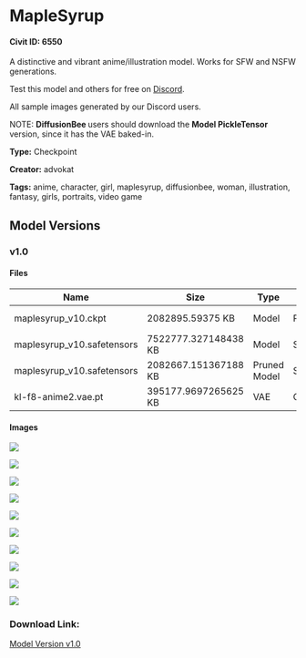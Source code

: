 # MapleSyrup

#### Civit ID: 6550

<p>A distinctive and vibrant anime/illustration model. Works for SFW and NSFW generations.</p><p>Test this model and others for free on <a target="_blank" rel="ugc" href="https://discord.gg/3t2CAF9DRj">Discord</a>.</p><p>All sample images generated by our Discord users.</p><p>NOTE: <strong>DiffusionBee </strong>users should download the <strong>Model PickleTensor</strong> version, since it has the VAE baked-in.</p>

**Type:** Checkpoint

**Creator:** advokat

**Tags:** anime, character, girl, maplesyrup, diffusionbee, woman, illustration, fantasy, girls, portraits, video game

## Model Versions

### v1.0

<p></p>

#### Files

| Name | Size | Type | Format | Download Url | AutoV1 | AutoV2 | SHA256 | CRC32 | BLAKE3 |
| --- | --- | --- | --- | --- | --- | --- | --- | --- | --- |
| maplesyrup_v10.ckpt | 2082895.59375 KB | Model | PickleTensor | https://civitai.com/api/download/models/7684?type=Model&format=PickleTensor&size=full&fp=fp16 | 6B52D124 | 73434D6154 | 73434D61542DF4CC58E57A3582757D826ECC73D44577041875DEA7DF170F0A2E | FCAF33C1 | 43CBDBA1DD4DAD59B56A1107E613DA5BC4A438F629EC3C62E924B9E436AA3CF1 |
| maplesyrup_v10.safetensors | 7522777.327148438 KB | Model | SafeTensor | https://civitai.com/api/download/models/7684 | 04BFCB3A | 7086896157 | 7086896157F144F38EEA68FDD1041C3D849B5BC520C0725246AAFDA6BFF54CC6 | DDD37066 | E5C5BF10569A8B97DED2020320D41026897B1F6B77EF1053CB5419FAAE8E25F0 |
| maplesyrup_v10.safetensors | 2082667.151367188 KB | Pruned Model | SafeTensor | https://civitai.com/api/download/models/7684?type=Pruned%20Model&format=SafeTensor&size=pruned&fp=fp16 | F19AD44C | 8FC6EDA26F | 8FC6EDA26F52C8FFD607F503AA0997282EF3954A5B9F155D0E53BA8E6AAD2807 | A8E4B057 | 018DC7F1B3625B090441ECC297202FF26D17687EF908FAB2B3687C80316474DA |
| kl-f8-anime2.vae.pt | 395177.9697265625 KB | VAE | Other | https://civitai.com/api/download/models/7684?type=VAE&format=Other | 9F45927E | DF3C506E51 | DF3C506E51B7EE1D7B5A6A2BB7142D47D488743C96AA778AFB0F53A2CDC2D38D | CDC8E084 | 1C1C17EC74EB5758F1F85BADDA885C2A2B07B9F0A81B6420AC3ABF2BB06FD2C1 |

#### Images

<p><img src="https://image.civitai.com/xG1nkqKTMzGDvpLrqFT7WA/5a6b9865-374c-4b06-2ff0-f9dbac84fd00/width=450/72093.jpeg" /></p>

<p><img src="https://image.civitai.com/xG1nkqKTMzGDvpLrqFT7WA/c437447c-3ee9-4fc3-5806-b8c5fb14f800/width=450/72105.jpeg" /></p>

<p><img src="https://image.civitai.com/xG1nkqKTMzGDvpLrqFT7WA/4b537db9-315f-4658-7f80-35a857734100/width=450/72097.jpeg" /></p>

<p><img src="https://image.civitai.com/xG1nkqKTMzGDvpLrqFT7WA/70765cf2-f429-4f06-5611-e46cb9707c00/width=450/72104.jpeg" /></p>

<p><img src="https://image.civitai.com/xG1nkqKTMzGDvpLrqFT7WA/84a959c9-2849-41df-3577-dd6ad78d7b00/width=450/72103.jpeg" /></p>

<p><img src="https://image.civitai.com/xG1nkqKTMzGDvpLrqFT7WA/4d3d293b-c9b5-4c2e-658a-bae7cd39f900/width=450/72102.jpeg" /></p>

<p><img src="https://image.civitai.com/xG1nkqKTMzGDvpLrqFT7WA/a4ec4439-e73c-4c30-78bb-1a4034106c00/width=450/72101.jpeg" /></p>

<p><img src="https://image.civitai.com/xG1nkqKTMzGDvpLrqFT7WA/76ec7148-9d37-43df-ac54-8dd2b56d4300/width=450/72100.jpeg" /></p>

<p><img src="https://image.civitai.com/xG1nkqKTMzGDvpLrqFT7WA/f9596732-7f80-475c-0679-bacf65149d00/width=450/72099.jpeg" /></p>

<p><img src="https://image.civitai.com/xG1nkqKTMzGDvpLrqFT7WA/fcf1603c-ffff-45d9-22ec-31df76c23900/width=450/72098.jpeg" /></p>

### Download Link:

[Model Version v1.0](https://civitai.com/api/download/models/7684)

